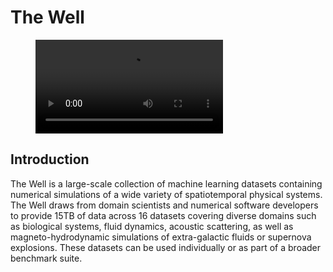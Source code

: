 # The Well

<figure class="video_container">
  <video controls="true" allowfullscreen="true" autoplay loop>
    <source src="/assets/videos/background.mp4" type="video/mp4">
  </video>
</figure>

## Introduction

The Well is a large-scale collection of machine learning datasets containing numerical simulations of a wide variety of spatiotemporal physical systems. The Well draws from domain scientists and numerical software developers to provide 15TB of data across 16 datasets covering diverse domains such as biological systems, fluid dynamics, acoustic scattering, as well as magneto-hydrodynamic simulations of extra-galactic fluids or supernova explosions. These datasets can be used individually or as part of a broader benchmark suite.
